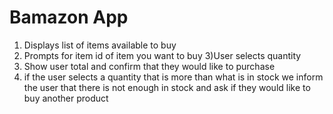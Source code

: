 # Bamazon App


1) Displays list of items available to buy
2) Prompts for item id of item you want to buy
3)User selects quantity 
4) Show user total and confirm that they would like to purchase 
5) if the user selects a quantity that is more than what is in stock we 
inform the user that there is not enough in stock and ask if they would 
like to buy another product